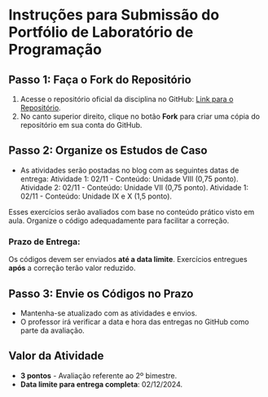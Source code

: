# Instruções para Submissão do Portfólio de Laboratório de Programação

## Passo 1: Faça o Fork do Repositório
1. Acesse o repositório oficial da disciplina no GitHub: [Link para o Repositório](https://github.com/gnrochabr/ENG_20242/).
2. No canto superior direito, clique no botão **Fork** para criar uma cópia do repositório em sua conta do GitHub.

## Passo 2: Organize os Estudos de Caso
- As atividades serão postadas no blog com as seguintes datas de entrega:
  Atividade 1: 02/11 - Conteúdo: Unidade VIII (0,75 ponto).
  Atividade 2: 02/11 - Conteúdo: Unidade VII (0,75 ponto).
  Atividade 1: 02/11 - Conteúdo: Unidade IX e X (1,5 ponto).

Esses exercícios serão avaliados com base no conteúdo prático visto em aula. Organize o código adequadamente para facilitar a correção.

### Prazo de Entrega: 
Os códigos devem ser enviados **até a data limite**. Exercícios entregues **após** a correção terão valor reduzido.

## Passo 3: Envie os Códigos no Prazo
- Mantenha-se atualizado com as atividades e envios.
- O professor irá verificar a data e hora das entregas no GitHub como parte da avaliação.

## Valor da Atividade
- **3 pontos** - Avaliação referente ao 2º bimestre.
- **Data limite para entrega completa**: 02/12/2024.


